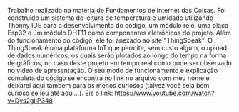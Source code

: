 Trabalho realizado na matéria de Fundamentos de Internet das Coisas. 
	Foi construido um sistema de leitura de temperatura e umidade utilizando Thonny IDE para o desenvolvimento do código, um módulo relé, uma placa Esp32 e um módulo DHT11 como componentes
eletrônicos do projeto. 
	Além do funcionamento do código, ele foi anexado ao site "ThingSpeak". O ThingSpeak é uma plataforma IoT que permite, sem custo algum, o upload de dados numéricos, 
os quais serão plotados ao longo do tempo na forma de gráficos, no caso deste projeto em tempo real como pode ser observado no video de apresentação.
	O seu modo de funcionamento e explicação completa do código se encontra no link no arquivo com meu nome e deixarei aqui tambem para os menos curiosos (talvez você seja bem curioso se leu até aqui...).
Eis o link: https://www.youtube.com/watch?v=Dys2gIiP348

